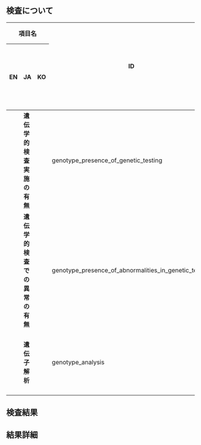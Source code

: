 ## 検査について
<table>
  <thead>
    <tr>
      <th colspan="3">項目名</th>
      <th rowspan="2" class="text-vertical-align-middle">ID</th>
      <th rowspan="2" class="text-vertical-align-middle">入力形式</th>
      <th colspan="3">選択肢</th>
      <th rowspan="2" class="text-vertical-align-middle">初期値</th>
      <th rowspan="2" class="text-vertical-align-middle">初期化ボタン</th>
      <th rowspan="2" class="text-vertical-align-middle">削除ボタン</th>
      <th colspan="3">一覧表示/操作</th>
      <th rowspan="2" class="text-vertical-align-middle">備考</th>
    </tr>
    <tr>
      <th>EN</th>
      <th>JA</th>
      <th>KO</th>
      <th>EN</th>
      <th>JA</th>
      <th>KO</th>
      <th>デフォルト表示</th>
      <th>編集可否</th>
      <th>列追加可否</th>
    </tr>
  </thead>
  <tbody>
    <tr>
      <td><strong></strong></td>
      <td><strong>遺伝学的検査実施の有無</strong></td>
      <td><strong></strong></td>
      <td>genotype_presence_of_genetic_testing</td>
      <td>ラジオボタン</td>
      <td></td>
      <td>
        <ul class="no-list-style">
          <li><input type="radio" class="readonly-input" checked>不明</input></li>
          <li><input type="radio" class="readonly-input">あり</input></li>
          <li><input type="radio" class="readonly-input">なし</input></li>
        </ul>
      </td>
      <td></td>
      <td>不明</td>
      <td><input type="checkbox" class="readonly-input" checked /></td>
      <td><input type="checkbox" class="readonly-input" /></td>
      <td><input type="checkbox" class="readonly-input" /></td>
      <td><input type="checkbox" class="readonly-input" /></td>
      <td><input type="checkbox" class="readonly-input" /></td>
      <td></td>
    </tr>
    <tr>
      <td><strong></strong></td>
      <td><strong>遺伝学的検査での異常の有無</strong></td>
      <td><strong></strong></td>
      <td>genotype_presence_of_abnormalities_in_genetic_testing</td>
      <td>ラジオボタン</td>
      <td></td>
      <td>
        <ul class="no-list-style">
          <li><input type="radio" class="readonly-input" checked>不明</input></li>
          <li><input type="radio" class="readonly-input">あり</input></li>
          <li><input type="radio" class="readonly-input">なし</input></li>
        </ul>
      </td>
      <td></td>
      <td>不明</td>
      <td><input type="checkbox" class="readonly-input" checked /></td>
      <td><input type="checkbox" class="readonly-input" /></td>
      <td><input type="checkbox" class="readonly-input" /></td>
      <td><input type="checkbox" class="readonly-input" /></td>
      <td><input type="checkbox" class="readonly-input" /></td>
      <td></td>
    </tr>
    <tr>
      <td><strong></strong></td>
      <td><strong>遺伝子解析</strong></td>
      <td><strong></strong></td>
      <td>genotype_analysis</td>
      <td>テキストエリア</td>
      <td>-</td>
      <td>-</td>
      <td>-</td>
      <td>-</td>
      <td><input type="checkbox" class="readonly-input" /></td>
      <td><input type="checkbox" class="readonly-input" /></td>
      <td><input type="checkbox" class="readonly-input" /></td>
      <td><input type="checkbox" class="readonly-input" /></td>
      <td><input type="checkbox" class="readonly-input" /></td>
      <td></td>
    </tr>
  </tbody>
</table>

## 検査結果

## 結果詳細